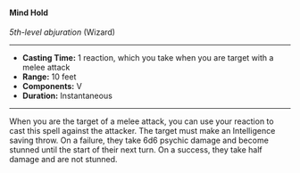 #### Mind Hold
*5th-level abjuration* (Wizard)
___
- **Casting Time:** 1 reaction, which you take when you are target with a melee attack
- **Range:** 10 feet
- **Components:** V
- **Duration:** Instantaneous
---
When you are the target of a melee attack, you can use your reaction to cast this spell against the attacker. The target must make an Intelligence saving throw. On a failure, they take 6d6 psychic damage and become stunned until the start of their next turn. On a success, they take half damage and are not stunned.
